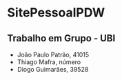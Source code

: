 # SitePessoalPDW

## Trabalho em Grupo - UBI

- João Paulo Patrão, 41015
- Thiago Mafra, número
- Diogo Guimarães, 39528

